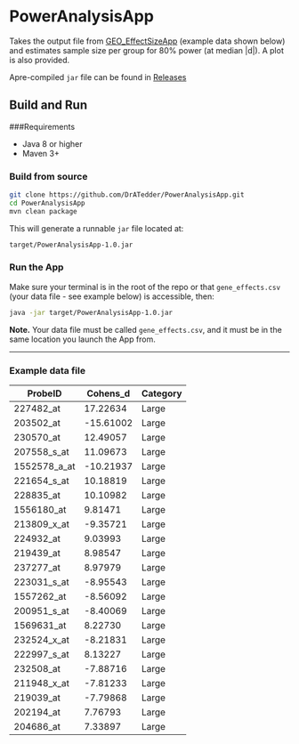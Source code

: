 # PowerAnalysisApp

Takes the output file from [GEO_EffectSizeApp](https://github.com/DrATedder/GEO_EffectSizeApp) (example data shown below) and estimates sample size per group for 80% power (at median |d|). A plot is also provided.

Apre-compiled `jar` file can be found in [Releases](https://github.com/DrATedder/PowerAnalysisApp/releases)


## Build and Run
###Requirements
 - Java 8 or higher
 - Maven 3+

### Build from source
```bash
git clone https://github.com/DrATedder/PowerAnalysisApp.git
cd PowerAnalysisApp
mvn clean package
```

This will generate a runnable `jar` file located at:

```bash
target/PowerAnalysisApp-1.0.jar
```

### Run the App
Make sure your terminal is in the root of the repo or that `gene_effects.csv` (your data file - see example below) is accessible, then:

```bash
java -jar target/PowerAnalysisApp-1.0.jar
```

**Note.** Your data file must be called `gene_effects.csv`, and it must be in the same location you launch the App from.

---

### Example data file

| ProbeID       | Cohens_d | Category |
|---------------|----------|----------|
| 227482_at     | 17.22634 | Large    |
| 203502_at     | -15.61002| Large    |
| 230570_at     | 12.49057 | Large    |
| 207558_s_at   | 11.09673 | Large    |
| 1552578_a_at  | -10.21937| Large    |
| 221654_s_at   | 10.18819 | Large    |
| 228835_at     | 10.10982 | Large    |
| 1556180_at    | 9.81471  | Large    |
| 213809_x_at   | -9.35721 | Large    |
| 224932_at     | 9.03993  | Large    |
| 219439_at     | 8.98547  | Large    |
| 237277_at     | 8.97979  | Large    |
| 223031_s_at   | -8.95543 | Large    |
| 1557262_at    | -8.56092 | Large    |
| 200951_s_at   | -8.40069 | Large    |
| 1569631_at    | 8.22730  | Large    |
| 232524_x_at   | -8.21831 | Large    |
| 222997_s_at   | 8.13227  | Large    |
| 232508_at     | -7.88716 | Large    |
| 211948_x_at   | -7.81233 | Large    |
| 219039_at     | -7.79868 | Large    |
| 202194_at     | 7.76793  | Large    |
| 204686_at     | 7.33897  | Large    |

